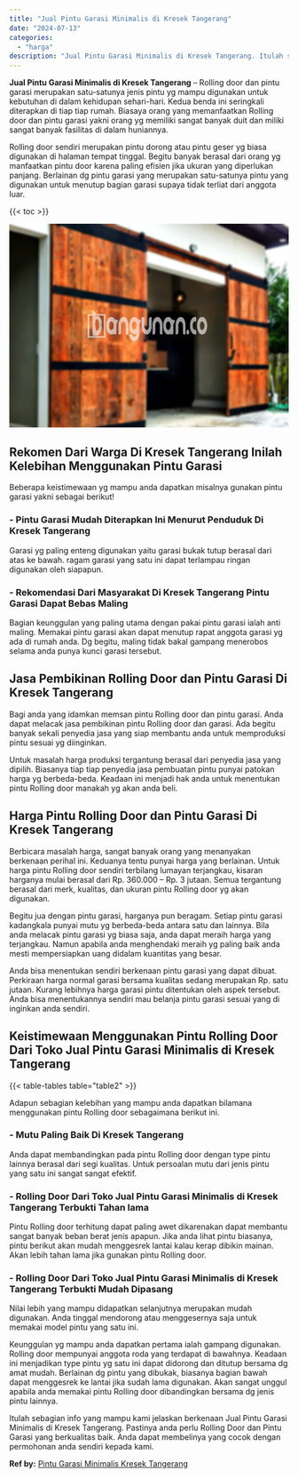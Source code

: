 ```yaml
---
title: "Jual Pintu Garasi Minimalis di Kresek Tangerang"
date: "2024-07-13"
categories: 
  - "harga"
description: "Jual Pintu Garasi Minimalis di Kresek Tangerang. Itulah sebagian info yang mampu kami jelaskan berkenaan Jual Pintu Garasi Minimalis di Kresek Tangerang. Pas..."
---
```


**Jual Pintu Garasi Minimalis di Kresek Tangerang** – Rolling door dan pintu garasi merupakan satu-satunya jenis pintu yg mampu digunakan untuk kebutuhan di dalam kehidupan sehari-hari. Kedua benda ini seringkali diterapkan di tiap tiap rumah. Biasaya orang yang memanfaatkan Rolling door dan pintu garasi yakni orang yg memiliki sangat banyak duit dan miliki sangat banyak fasilitas di dalam huniannya.

Rolling door sendiri merupakan pintu dorong atau pintu geser yg biasa digunakan di halaman tempat tinggal. Begitu banyak berasal dari orang yg manfaatkan pintu door karena paling efisien jika ukuran yang diperlukan panjang. Berlainan dg pintu garasi yang merupakan satu-satunya pintu yang digunakan untuk menutup bagian garasi supaya tidak terliat dari anggota luar.

{{< toc >}}

![Jual Pintu Garasi Minimalis di Kresek Tangerang](/images/pintu-garasi-10.png)

## Rekomen Dari Warga Di Kresek Tangerang Inilah Kelebihan Menggunakan Pintu Garasi

Beberapa keistimewaan yg mampu anda dapatkan misalnya gunakan pintu garasi yakni sebagai berikut!

### \- Pintu Garasi Mudah Diterapkan Ini Menurut Penduduk Di Kresek Tangerang

Garasi yg paling enteng digunakan yaitu garasi bukak tutup berasal dari atas ke bawah. ragam garasi yang satu ini dapat terlampau ringan digunakan oleh siapapun.

### \- Rekomendasi Dari Masyarakat Di Kresek Tangerang Pintu Garasi Dapat Bebas Maling

Bagian keunggulan yang paling utama dengan pakai pintu garasi ialah anti maling. Memakai pintu garasi akan dapat menutup rapat anggota garasi yg ada di rumah anda. Dg begitu, maling tidak bakal gampang menerobos selama anda punya kunci garasi tersebut.

## Jasa Pembikinan Rolling Door dan Pintu Garasi Di Kresek Tangerang

Bagi anda yang idamkan memsan pintu Rolling door dan pintu garasi. Anda dapat melacak jasa pembikinan pintu Rolling door dan garasi. Ada begitu banyak sekali penyedia jasa yang siap membantu anda untuk memproduksi pintu sesuai yg diinginkan.

Untuk masalah harga produksi tergantung berasal dari penyedia jasa yang dipilih. Biasanya tiap tiap penyedia jasa pembuatan pintu punyai patokan harga yg berbeda-beda. Keadaan ini menjadi hak anda untuk menentukan pintu Rolling door manakah yg akan anda beli.

## Harga Pintu Rolling Door dan Pintu Garasi Di Kresek Tangerang

Berbicara masalah harga, sangat banyak orang yang menanyakan berkenaan perihal ini. Keduanya tentu punyai harga yang berlainan. Untuk harga pintu Rolling door sendiri terbilang lumayan terjangkau, kisaran harganya mulai berasal dari Rp. 360.000 – Rp. 3 jutaan. Semua tergantung berasal dari merk, kualitas, dan ukuran pintu Rolling door yg akan digunakan.

Begitu jua dengan pintu garasi, harganya pun beragam. Setiap pintu garasi kadangkala punyai mutu yg berbeda-beda antara satu dan lainnya. Bila anda melacak pintu garasi yg biasa saja, anda dapat meraih harga yang terjangkau. Namun apabila anda menghendaki meraih yg paling baik anda mesti mempersiapkan uang didalam kuantitas yang besar.

Anda bisa menentukan sendiri berkenaan pintu garasi yang dapat dibuat. Perkiraan harga normal garasi bersama kualitas sedang merupakan Rp. satu jutaan. Kurang lebihnya harga garasi pintu ditentukan oleh aspek tersebut. Anda bisa menentukannya sendiri mau belanja pintu garasi sesuai yang di inginkan anda sendiri.

## Keistimewaan Menggunakan Pintu Rolling Door Dari Toko Jual Pintu Garasi Minimalis di Kresek Tangerang

{{< table-tables table="table2" >}}

Adapun sebagian kelebihan yang mampu anda dapatkan bilamana menggunakan pintu Rolling door sebagaimana berikut ini.

### \- Mutu Paling Baik Di Kresek Tangerang

Anda dapat membandingkan pada pintu Rolling door dengan type pintu lainnya berasal dari segi kualitas. Untuk persoalan mutu dari jenis pintu yang satu ini sangat sangat efektif.

### \- Rolling Door Dari Toko Jual Pintu Garasi Minimalis di Kresek Tangerang Terbukti Tahan lama

Pintu Rolling door terhitung dapat paling awet dikarenakan dapat membantu sangat banyak beban berat jenis apapun. Jika anda lihat pintu biasanya, pintu berikut akan mudah menggesrek lantai kalau kerap dibikin mainan. Akan lebih tahan lama jika gunakan pintu Rolling door.

### \- Rolling Door Dari Toko Jual Pintu Garasi Minimalis di Kresek Tangerang Terbukti Mudah Dipasang

Nilai lebih yang mampu didapatkan selanjutnya merupakan mudah digunakan. Anda tinggal mendorong atau menggesernya saja untuk memakai model pintu yang satu ini.

Keunggulan yg mampu anda dapatkan pertama ialah gampang digunakan. Rolling door mempunyai anggota roda yang terdapat di bawahnya. Keadaan ini menjadikan type pintu yg satu ini dapat didorong dan ditutup bersama dg amat mudah. Berlainan dg pintu yang dibukak, biasanya bagian bawah dapat menggesrek ke lantai jika sudah lama digunakan. Akan sangat unggul apabila anda memakai pintu Rolling door dibandingkan bersama dg jenis pintu lainnya.

Itulah sebagian info yang mampu kami jelaskan berkenaan Jual Pintu Garasi Minimalis di Kresek Tangerang. Pastinya anda perlu Rolling Door dan Pintu Garasi yang berkualitas baik. Anda dapat membelinya yang cocok dengan permohonan anda sendiri kepada kami.

**Ref by:** [Pintu Garasi Minimalis Kresek Tangerang](https://id.wikipedia.org/wiki/Pintu)
